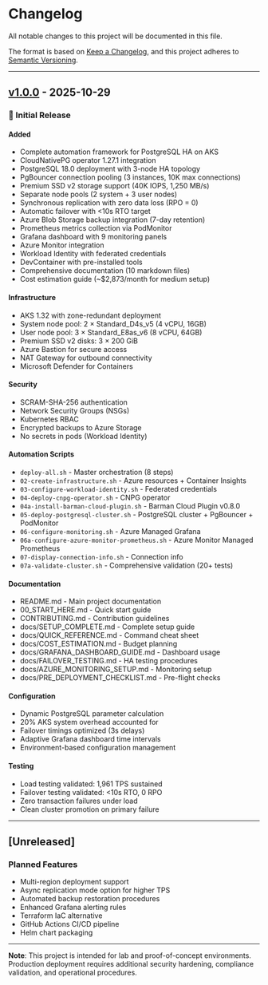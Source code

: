 # Changelog

All notable changes to this project will be documented in this file.

The format is based on [Keep a Changelog](https://keepachangelog.com/en/1.0.0/),
and this project adheres to [Semantic Versioning](https://semver.org/spec/v2.0.0.html).

---

## [v1.0.0] - 2025-10-29

### 🎉 Initial Release

#### Added
- Complete automation framework for PostgreSQL HA on AKS
- CloudNativePG operator 1.27.1 integration
- PostgreSQL 18.0 deployment with 3-node HA topology
- PgBouncer connection pooling (3 instances, 10K max connections)
- Premium SSD v2 storage support (40K IOPS, 1,250 MB/s)
- Separate node pools (2 system + 3 user nodes)
- Synchronous replication with zero data loss (RPO = 0)
- Automatic failover with <10s RTO target
- Azure Blob Storage backup integration (7-day retention)
- Prometheus metrics collection via PodMonitor
- Grafana dashboard with 9 monitoring panels
- Azure Monitor integration
- Workload Identity with federated credentials
- DevContainer with pre-installed tools
- Comprehensive documentation (10 markdown files)
- Cost estimation guide (~$2,873/month for medium setup)

#### Infrastructure
- AKS 1.32 with zone-redundant deployment
- System node pool: 2 × Standard_D4s_v5 (4 vCPU, 16GB)
- User node pool: 3 × Standard_E8as_v6 (8 vCPU, 64GB)
- Premium SSD v2 disks: 3 × 200 GiB
- Azure Bastion for secure access
- NAT Gateway for outbound connectivity
- Microsoft Defender for Containers

#### Security
- SCRAM-SHA-256 authentication
- Network Security Groups (NSGs)
- Kubernetes RBAC
- Encrypted backups to Azure Storage
- No secrets in pods (Workload Identity)

#### Automation Scripts
- `deploy-all.sh` - Master orchestration (8 steps)
- `02-create-infrastructure.sh` - Azure resources + Container Insights
- `03-configure-workload-identity.sh` - Federated credentials
- `04-deploy-cnpg-operator.sh` - CNPG operator
- `04a-install-barman-cloud-plugin.sh` - Barman Cloud Plugin v0.8.0
- `05-deploy-postgresql-cluster.sh` - PostgreSQL cluster + PgBouncer + PodMonitor
- `06-configure-monitoring.sh` - Azure Managed Grafana
- `06a-configure-azure-monitor-prometheus.sh` - Azure Monitor Managed Prometheus
- `07-display-connection-info.sh` - Connection info
- `07a-validate-cluster.sh` - Comprehensive validation (20+ tests)

#### Documentation
- README.md - Main project documentation
- 00_START_HERE.md - Quick start guide
- CONTRIBUTING.md - Contribution guidelines
- docs/SETUP_COMPLETE.md - Complete setup guide
- docs/QUICK_REFERENCE.md - Command cheat sheet
- docs/COST_ESTIMATION.md - Budget planning
- docs/GRAFANA_DASHBOARD_GUIDE.md - Dashboard usage
- docs/FAILOVER_TESTING.md - HA testing procedures
- docs/AZURE_MONITORING_SETUP.md - Monitoring setup
- docs/PRE_DEPLOYMENT_CHECKLIST.md - Pre-flight checks

#### Configuration
- Dynamic PostgreSQL parameter calculation
- 20% AKS system overhead accounted for
- Failover timings optimized (3s delays)
- Adaptive Grafana dashboard time intervals
- Environment-based configuration management

#### Testing
- Load testing validated: 1,961 TPS sustained
- Failover testing validated: <10s RTO, 0 RPO
- Zero transaction failures under load
- Clean cluster promotion on primary failure

---

## [Unreleased]

### Planned Features
- Multi-region deployment support
- Async replication mode option for higher TPS
- Automated backup restoration procedures
- Enhanced Grafana alerting rules
- Terraform IaC alternative
- GitHub Actions CI/CD pipeline
- Helm chart packaging

---

**Note**: This project is intended for lab and proof-of-concept environments. Production deployment requires additional security hardening, compliance validation, and operational procedures.

[v1.0.0]: https://github.com/jonathan-vella/azure-postgresql-ha-aks-workshop/releases/tag/v1.0.0

